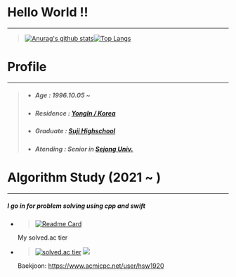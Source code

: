 <!--
**hsw1920/hsw1920** is a ✨ _special_ ✨ repository because its `README.md` (this file) appears on your GitHub profile.

Here are some ideas to get you started:

- 🔭 I’m currently working on ...
- 🌱 I’m currently learning ...
- 👯 I’m looking to collaborate on ...
- 🤔 I’m looking for help with ...
- 💬 Ask me about ...
- 📫 How to reach me: ...
- 😄 Pronouns: ...
- ⚡ Fun fact: ...
-->
# Hello World !!
----- 
> [![Anurag's github stats](https://github-readme-stats.vercel.app/api?username=hsw1920&show_icons=true&theme={theme})](https://github.com/hsw1920/github-readme-stats)[![Top Langs](https://github-readme-stats.vercel.app/api/top-langs/?username=hsw1920)](https://github.com/hsw1920/github-readme-stats)
# Profile
-----
> - ##### Age : 1996.10.05 ~
> - ##### Residence : [YongIn / Korea](https://www.google.co.kr/maps/place/%EA%B2%BD%EA%B8%B0%EB%8F%84+%EC%9A%A9%EC%9D%B8%EC%8B%9C/data=!3m1!4b1!4m5!3m4!1s0x357b523d6ace33f5:0x9d3235701951b5fb!8m2!3d37.2410864!4d127.1775537?hl=ko)
> - ##### Graduate : [Suji Highschool](https://suji.hs.kr/main.php)
> - ##### Atending : Senior in [Sejong Univ.](http://www.sejong.ac.kr/)

# Algorithm Study (2021 ~ )
-----
##### I go in for problem solving using cpp and swift
- >[![Readme Card](https://github-readme-stats.vercel.app/api/pin/?username=hsw1920&repo=ProblemSolving)](https://github.com/hsw1920/ProblemSolving)
  
  My solved.ac tier
- >[![solved.ac tier](http://mazassumnida.wtf/api/v2/generate_badge?boj=hsw1920)](https://solved.ac/hsw1920)
    <a href="https://solved.ac/hsw1920"><img src="http://mazandi.herokuapp.com/api?handle=hsw1920&theme=warm"/></a>
    
    Baekjoon: <https://www.acmicpc.net/user/hsw1920>

